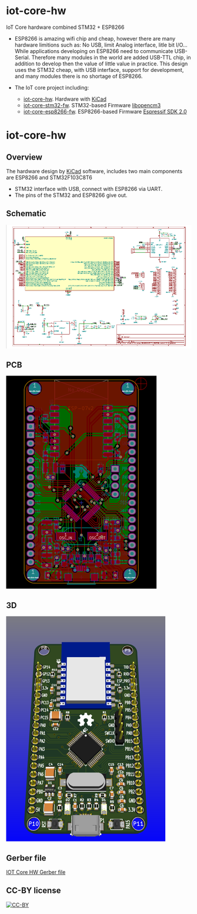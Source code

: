 # iot-core-hw

IoT Core hardware combined STM32 + ESP8266

- ESP8266 is amazing wifi chip and cheap, however there are many hardware limitions such as: No USB, limit Analog interface, litle bit I/O... 
While applications developing on ESP8266 need to communicate USB-Serial. Therefore many modules in the world are added USB-TTL chip, in addition to develop then the value of little value in practice. This design uses the STM32 cheap, with USB interface, support for development, and many modules there is no shortage of ESP8266.

- The IoT core project including:
    + [iot-core-hw](https://github.com/genuine-engineering/iot-core-hw). Hardware with [KiCad](http://kicad-pcb.org/)
    + [iot-core-stm32-fw](https://github.com/genuine-engineering/iot-core-stm32-fw). STM32-based Firmware [libopencm3](https://github.com/libopencm3/libopencm3)
    + [iot-core-esp8266-fw](https://github.com/genuine-engineering/iot-core-esp8266-fw). ESP8266-based Firmware [Espressif SDK 2.0](https://espressif.com/en/support/download/sdks-demos)

# iot-core-hw
## Overview
The hardware design by [KiCad](http://kicad-pcb.org/) software, includes two main components are ESP8266 and STM32F103C8T6
 - STM32 interface with USB, connect with ESP8266 via UART.
 - The pins of the STM32 and ESP8266 give out.

## Schematic

[![IOT Core HW Schematic](assets/iot-core-hw-sch.png)](assets/iot-core-hw-sch.svg)

## PCB

[![IOT Core HW PCB](assets/iot-core-hw-pcb.png)](assets/iot-core-hw-pcb.svg)

## 3D

[![IOT Core HW 3D](assets/iot-core-hw-3d.png)](assets/iot-core-3d.wrl.stl)

## Gerber file 

[IOT Core HW Gerber file](assets/gerber.zip)

## CC-BY license

[![CC-BY](http://mirrors.creativecommons.org/presskit/buttons/88x31/png/by.png)](https://github.com/idleberg/Creative-Commons-Markdown/blob/spaces/4.0/by.markdown)
